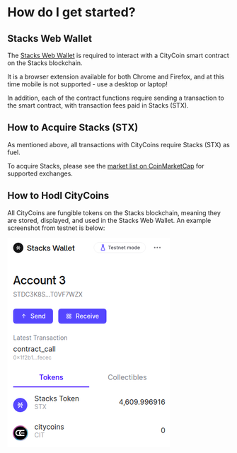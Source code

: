 # How do I get started?

## **Stacks Web Wallet**

The [Stacks Web Wallet](https://hiro.so/wallet/install-web) is required to interact with a CityCoin smart contract on the Stacks blockchain.  
  
It is a browser extension available for both Chrome and Firefox, and at this time mobile is not supported - use a desktop or laptop!  
  
In addition, each of the contract functions require sending a transaction to the smart contract, with transaction fees paid in Stacks \(STX\).

## **How to Acquire Stacks \(STX\)**

As mentioned above, all transactions with CityCoins require Stacks \(STX\) as fuel.  
  
To acquire Stacks, please see the [market list on CoinMarketCap](https://coinmarketcap.com/currencies/stacks/markets/) for supported exchanges.

## **How to Hodl CityCoins**

All CityCoins are fungible tokens on the Stacks blockchain, meaning they are stored, displayed, and used in the Stacks Web Wallet. An example screenshot from testnet is below:

![wallet display example from testnet](.gitbook/assets/wallet-token-example%20%281%29.png)

